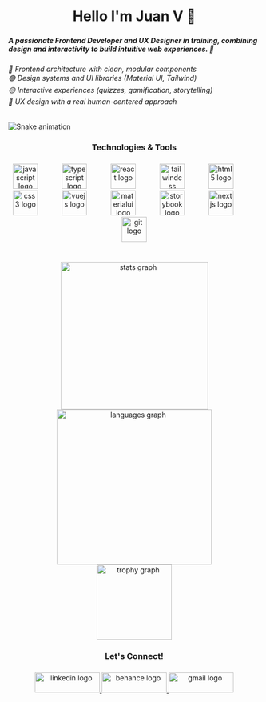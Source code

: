 <h1 align="center">Hello I'm Juan V 🥊</h1>

###

<h5 align="left">A passionate Frontend Developer and UX Designer in training, combining design and interactivity to build intuitive web experiences. 🚀</h5>

###

<h6 align="left">🔵 Frontend architecture with clean, modular components<br>🟢 Design systems and UI libraries (Material UI, Tailwind)<br>🟡 Interactive experiences (quizzes, gamification, storytelling)<br>🔴 UX design with a real human-centered approach</h6>

###

<img src="https://juanvelasco1.github.io/output/snake.svg" alt="Snake animation" />

###

<h3 align="center">Technologies & Tools</h3>

###

<div align="center">
  <img src="https://cdn.jsdelivr.net/gh/devicons/devicon/icons/javascript/javascript-original.svg" height="50" alt="javascript logo"  />
  <img width="40" />
  <img src="https://cdn.jsdelivr.net/gh/devicons/devicon/icons/typescript/typescript-original.svg" height="50" alt="typescript logo"  />
  <img width="40" />
  <img src="https://cdn.jsdelivr.net/gh/devicons/devicon/icons/react/react-original.svg" height="50" alt="react logo"  />
  <img width="40" />
  <img src="https://cdn.jsdelivr.net/gh/devicons/devicon/icons/tailwindcss/tailwindcss-original-wordmark.svg" height="50" alt="tailwindcss logo"  />
  <img width="40" />
  <img src="https://cdn.jsdelivr.net/gh/devicons/devicon/icons/html5/html5-original.svg" height="50" alt="html5 logo"  />
  <img width="40" />
  <img src="https://cdn.jsdelivr.net/gh/devicons/devicon/icons/css3/css3-original.svg" height="50" alt="css3 logo"  />
  <img width="40" />
  <img src="https://cdn.jsdelivr.net/gh/devicons/devicon/icons/vuejs/vuejs-original.svg" height="50" alt="vuejs logo"  />
  <img width="40" />
  <img src="https://cdn.jsdelivr.net/gh/devicons/devicon/icons/materialui/materialui-original.svg" height="50" alt="materialui logo"  />
  <img width="40" />
  <img src="https://cdn.jsdelivr.net/gh/devicons/devicon/icons/storybook/storybook-original.svg" height="50" alt="storybook logo"  />
  <img width="40" />
  <img src="https://cdn.jsdelivr.net/gh/devicons/devicon/icons/nextjs/nextjs-original.svg" height="50" alt="nextjs logo"  />
  <img width="40" />
  <img src="https://cdn.jsdelivr.net/gh/devicons/devicon/icons/git/git-original.svg" height="50" alt="git logo"  />
</div>

###

<br clear="both">

<div align="center">
  <img src="https://github-readme-stats.vercel.app/api?username=juanvelasco1&hide_title=false&hide_rank=false&show_icons=true&include_all_commits=true&count_private=true&disable_animations=false&theme=merko&locale=en&hide_border=false&order=1" height="295" alt="stats graph" /> <br>
  <img src="https://github-readme-stats.vercel.app/api/top-langs?username=juanvelasco1&locale=en&hide_title=false&layout=compact&card_width=320&langs_count=6&theme=merko&hide_border=false&order=2" height="310" alt="languages graph" /> <br>
  <img src="https://github-profile-trophy.vercel.app?username=juanvelasco1&theme=juicyfresh&column=4&row=1&margin-w=3&margin-h=4&no-bg=true&no-frame=true&order=4" height="150" alt="trophy graph"  />
</div>

###

<h3 align="center">Let's Connect!</h3>

###

<div align="center">
  <a href="[https://www.linkedin.com/in/tuusuario/](https://www.linkedin.com/in/juan-esteban-velasco-bohorquez-39a33b233/)" target="_blank">
    <img src="https://raw.githubusercontent.com/maurodesouza/profile-readme-generator/master/src/assets/icons/social/linkedin/default.svg" width="130" height="40" alt="linkedin logo" />
  </a>
  <a href="[https://www.behance.net/tuusuario](https://www.behance.net/juanesvelasco)" target="_blank">
    <img src="https://raw.githubusercontent.com/maurodesouza/profile-readme-generator/master/src/assets/icons/social/behance/default.svg" width="130" height="40" alt="behance logo" />
  </a>
  <a href="juanesvb1@gmail.com" target="_blank">
    <img src="https://raw.githubusercontent.com/maurodesouza/profile-readme-generator/master/src/assets/icons/social/gmail/default.svg" width="130" height="40" alt="gmail logo" />
  </a>
</div>


###
